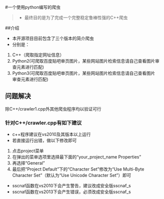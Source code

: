 #一个使用python编写的爬虫

>* 最终目的是为了完成一个完整稳定鲁棒性强的C++爬虫

##介绍

- 本开源项目目前包含了三个版本的简介爬虫
- 分别是：
1. C++（爬取指定网址信息）
2. Python2(可爬取百度贴吧单页图片，某些网站图片检索信息请自己查看图片审查元素进行匹配)
3. Python3(可爬取百度贴吧单页图片，某些网站图片检索信息请自己查看图片审查元素进行匹配)

## 问题解决

除C++/crawler1.cpp外其他爬虫程序均以验证可行

### 针对C++/crawler.cpp有如下建议

- c++程序建议在vs2010及其版本以上运行
- 若直接运行出错，做以下修改即可
 1. 点击project菜单
 2. 在弹出的菜单选项里选择最下面的“your_project_name Properties”
 3. 再选择“General”
 4. 最后把“Project Default”下的“Character Set”修改为“Use Multi-Byte Character Set”（默认为“Use Unicode Character Set”）即可

- sscnaf函数在vs2010下会产生警告，建议改成安全版sscnaf_s
- sscnaf函数在vs2013下会产生错误，必须改成安全版sscnaf_s

